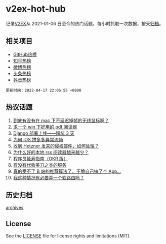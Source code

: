 # v2ex-hot-hub

 记录[V2EX](https://www.v2ex.com/)从 2021-01-06 日至今的热门话题。每小时抓取一次数据，按天[归档](archives)。
 
 ## 相关项目

- [GitHub热榜](https://github.com/lonnyzhang423/github-hot-hub)
- [知乎热榜](https://github.com/lonnyzhang423/zhihu-hot-hub)
- [微博热榜](https://github.com/lonnyzhang423/weibo-hot-hub)
- [头条热榜](https://github.com/lonnyzhang423/toutiao-hot-hub)
- [抖音热榜](https://github.com/lonnyzhang423/douyin-hot-hub)


 `更新时间：2022-04-17 22:06:55 +0800`

## 热议话题

1. [到底有没有在 mac 下不延迟掉帧的无线鼠标啊？](https://www.v2ex.com/t/847445)
1. [求一个 win 下好用的 pdf 阅读器](https://www.v2ex.com/t/847433)
1. [Django 部署上线——踩坑 3 天](https://www.v2ex.com/t/847401)
1. [为何 iOS 拼多多异常流畅](https://www.v2ex.com/t/847440)
1. [收到 Hetzner 发来的侵权邮件，如何处理？](https://www.v2ex.com/t/847456)
1. [为什么好的本地 rss 阅读器越来越少？](https://www.v2ex.com/t/847435)
1. [程序员延寿指南（OKR 版）](https://www.v2ex.com/t/847490)
1. [有没有代收美刀之类的服务](https://www.v2ex.com/t/847495)
1. [真的受不了 B 站的推荐算法了，干脆自己搞了个 App...](https://www.v2ex.com/t/847424)
1. [我这种情况有必要弄一个软路由吗？](https://www.v2ex.com/t/847399)

## 历史归档

[archives](archives)

## License

See the [LICENSE](LICENSE) file for license rights and limitations (MIT).
